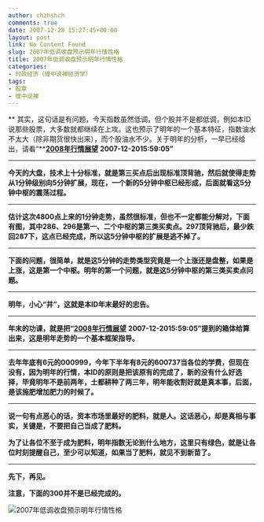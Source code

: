 ```yaml
---
author: chzhshch
comments: true
date: 2007-12-28 15:27:45+00:00
layout: post
link: No Content Found
slug: 2007年低调收盘预示明年行情性格
title: 2007年低调收盘预示明年行情性格
categories:
- 时政经济（缠中说禅经济学）
tags:
- 股票
- 缠中说禅
---
```


			

** 其实，这句话是有问题，今天指数虽然低调，但个股并不是都低调，例如本ID说那些股票，大多数就都继续在上攻。这也预示了明年的一个基本特征，指数油水不太大（除非期货很快出来），而个股油水不少。关于明年的分析，一早已经给出，请看“**[**2008年行情展望**](http://blog.sina.com.cn/s/blog_486e105c01007xa0.html) **2007-12-2015:59:05”**

** **

**今天的大盘，技术上十分标准，就是第三买点后出现标准顶背驰，然后就使得走势从1分钟级别向5分钟扩展，现在，一个新的5分钟中枢已经形成，后面就看这5分钟中枢的震荡过程。**

** **

**估计这次4800点上来的1分钟走势，虽然很标准，但也不一定都能分解对，下面有图，其中286、296是第一、二个中枢的第三类买卖点。297顶背驰后，最少跌回287下，这点已经完成，所以这5分钟中枢的扩展是逃不掉了。**

** **

**下面的问题，很简单，就是这5分钟的走势类型究竟是一个上涨还是盘整，如果是上涨，这是第一个中枢。明年的第一个问题，就是这5分钟中枢的第三类买卖点问题。**

** **

**明年，小心“井”，这就是本ID年末最好的忠告。**

** **

**年末的功课，就是把“**[**2008年行情展望**](http://blog.sina.com.cn/s/blog_486e105c01007xa0.html) **2007-12-2015:59:05”提到的箱体给算出来，这是明年走势的一个基本框架指导。**

** **

**去年年底有6元的000999，今年下半年有8元的600737当各位的学费，但现在没有，因为明年的行情，本ID的原则是把该原有的完成了，新的没有什么好选择，毕竟明年不是前两年，土都耕种了两三年，明年能收割好就是真本事，后面，是该施肥增加肥力的时候了。**

** **

**说一句有点恶心的话，资本市场里最好的肥料，就是人。这话恶心，却是真相与事实，关键是，不要把自己当成了肥料。**

**为了让各位不至于成为肥料，明年指数无论到什么地方，这里只有绿色，就是让各位时刻提醒自己，至少可以知道，如果当了肥料，就见不到新苗了。**

** **

**先下，再见。**

**注意，下面的300并不是已经完成的。**

![2007年低调收盘预示明年行情性格](http://simg.sinajs.cn/blog7style/images/common/sg_trans.gif)
